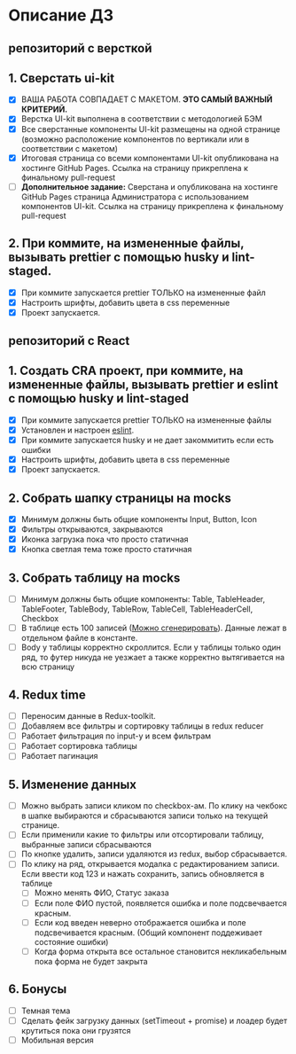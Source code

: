 # Описание ДЗ

## репозиторий с версткой

## 1. Сверстать ui-kit

- [x] ВАША РАБОТА СОВПАДАЕТ С МАКЕТОМ. **ЭТО САМЫЙ ВАЖНЫЙ КРИТЕРИЙ.**
- [x] Верстка UI-kit выполнена в соответствии с методологией БЭМ
- [x] Все сверстанные компоненты UI-kit размещены на одной странице (возможно расположение компонентов по вертикали или в соответствии с макетом)
- [x] Итоговая страница со всеми компонентами UI-kit опубликована на хостинге GitHub Pages. Ссылка на страницу прикреплена к финальному pull-request
- [ ] **Дополнительное задание:** Сверстана и опубликована на хостинге GitHub Pages страница Администратора с использованием компонентов UI-kit. Ссылка на страницу прикреплена к финальному pull-request

## 2. При коммите, на измененные файлы, вызывать prettier с помощью husky и lint-staged.

- [x] При коммите запускается prettier ТОЛЬКО на измененные файл
- [x] Настроить шрифты, добавить цвета в css переменные
- [x] Проект запускается.

## репозиторий с React

## 1. Создать CRA проект, при коммите, на измененные файлы, вызывать prettier и eslint с помощью husky и lint-staged

- [x] При коммите запускается prettier ТОЛЬКО на измененные файлы
- [x] Установлен и настроен [eslint](https://www.npmjs.com/package/eslint-kit).
- [x] При коммите запускается husky и не дает закоммитить если есть ошибки
- [x] Настроить шрифты, добавить цвета в css переменные
- [x] Проект запускается.

## 2. Собрать шапку страницы на mocks

- [x] Минимум должны быть общие компоненты Input, Button, Icon
- [x] Фильтры открываются, закрываются
- [x] Иконка загрузка пока что просто статичная
- [x] Кнопка светлая тема тоже просто статичная

## 3. Собрать таблицу на mocks

- [ ] Минимум должны быть общие компоненты: Table, TableHeader, TableFooter, TableBody, TableRow, TableCell, TableHeaderCell, Checkbox
- [ ] В таблице есть 100 записей ([Можно сгенерировать](https://json-generator.com/)). Данные лежат в отдельном файле в константе.
- [ ] Body у таблицы корректно скроллится. Если у таблицы только один ряд, то футер никуда не уезжает а также корректно вытягивается на всю страницу

## 4. Redux time

- [ ] Переносим данные в Redux-toolkit.
- [ ] Добавляем все фильтры и сортировку таблицы в redux reducer
- [ ] Работает фильтрация по input-у и всем фильтрам
- [ ] Работает сортировка таблицы
- [ ] Работает пагинация

## 5. Изменение данных

- [ ] Можно выбрать записи кликом по checkbox-ам. По клику на чекбокс в шапке выбираются и сбрасываются записи только на текущей странице.
- [ ] Если применили какие то фильтры или отсортировали таблицу, выбранные записи сбрасываются
- [ ] По кнопке удалить, записи удаляются из redux, выбор сбрасывается.
- [ ] По клику на ряд, открывается модалка с редактированием записи. Если ввести код 123 и нажать сохранить, запись обновляется в таблице
  - [ ] Можно менять ФИО, Статус заказа
  - [ ] Если поле ФИО пустой, появляется ошибка и поле подсвечвается красным.
  - [ ] Если код введен неверно отображается ошибка и поле подсвечивается красным. (Общий компонент поддеживает состояние ошибки)
  - [ ] Когда форма открыта все остальное становится некликабельным пока форма не будет закрыта

## 6. Бонусы

- [ ] Темная тема
- [ ] Сделать фейк загрузку данных (setTimeout + promise) и лоадер будет крутиться пока они грузятся
- [ ] Мобильная версия
